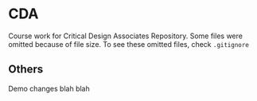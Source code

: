 # CDA
Course work for Critical Design Associates Repository. Some files were omitted because of file size. To see these omitted files, check `.gitignore`

## Others
Demo changes blah blah 
